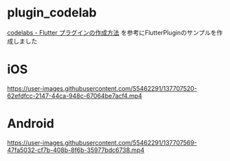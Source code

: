 # plugin_codelab
[codelabs - Flutter プラグインの作成方法](https://codelabs.developers.google.com/codelabs/write-flutter-plugin) を参考にFlutterPluginのサンプルを作成しました

# iOS
https://user-images.githubusercontent.com/55462291/137707520-62efdfcc-2147-44ca-948c-67064be7acf4.mp4

# Android
https://user-images.githubusercontent.com/55462291/137707569-47fa5032-cf7b-408b-8f6b-35977bdc6738.mp4
